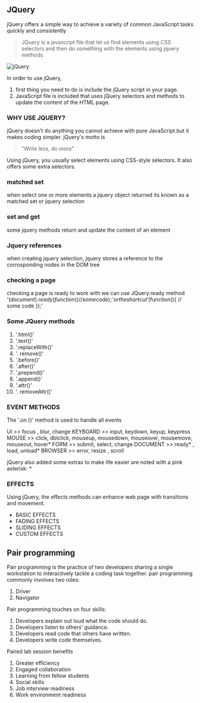 ## JQuery
jQuery offers a simple way to achieve a variety of common
JavaScript tasks quickly and consistently

> JQuery is a javascript file that let us find elements using CSS selectors and then do something with the elements using jquery methods

![jQuery](https://zdnet1.cbsistatic.com/hub/i/2019/04/21/9d791bf2-9b20-476a-bba6-201e622d2a1f/jquery-logo-blue.png)

In order to use jQuery, 
1. first thing you need to do is include the jQuery script in your page.
2. JavaScript file is included that uses jQuery selectors and methods to update the content of the HTML page.

### WHY USE JQUERY?
jQuery doesn't do anything you cannot achieve with pure JavaScript.but it makes coding simpler.
jQuery's motto is
>  "Write less, do more"

Using jQuery, you usually select elements using CSS-style selectors. It also offers some
extra selectors.

### matched set 
when select one or more elements a jquery object returned its known as a matched set or jquery selection

### set and get 
some jquery methods return and update the content of an element 

### Jquery references 
when creating jquery selection, jquery stores a reference to the corrosponding nodes in the DOM tree  

### checking a page 
checking a page is ready to work with we can use JQuery.ready method
'$(document).ready(function(){
// some code
});'
or the shortcut 
'$(function(){
// some code
});'

### Some JQuery methods
1. '.html()'
2. '.text()'
3. '.replaceWith()'
4. '. remove()'
5. '.before()'
6. '.after()'
7. '.prepend()'
8. '.append()'
9. '.attr()'
10. '. removeAttr()'

### EVENT METHODS
The '.on ()' method is used to handle all events

UI >> focus , blur, change
KEYBOARD >> input, keydown, keyup, keypress
MOUSE >> click, dblclick, mouseup, mousedown,
mouseover, mousemove, mouseout, hover*
FORM >> submit, select, change
DOCUMENT >> ready* , load, unload*
BROWSER >> error, resize , scroll

jQuery also added some extras to make life easier are noted with a pink asterisk: *


### EFFECTS
Using jQuery, the effects methods can enhance web
page with transitions and movement.
* BASIC EFFECTS
* FADING EFFECTS
* SLIDING EFFECTS
* CUSTOM EFFECTS


## Pair programming
Pair programming is the practice of two developers sharing a single workstation to interactively tackle a coding task together. 
pair programming commonly involves two roles: 
1. Driver
2. Navigator

Pair programming touches on four skills:
1. Developers explain out loud what the code should do.
2. Developers listen to others’ guidance.
3. Developers read code that others have written.
4. Developers write code themselves.

Paired lab session benefits
1. Greater efficiency
2. Engaged collaboration
3. Learning from fellow students
4. Social skills
5. Job interview readiness
6. Work environment readiness